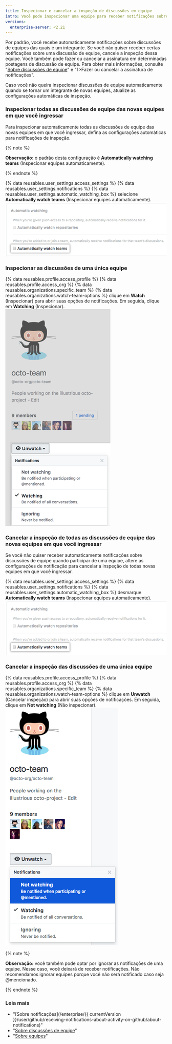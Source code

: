 ```yaml
---
title: Inspecionar e cancelar a inspeção de discussões em equipe
intro: Você pode inspecionar uma equipe para receber notificações sobre discussões da equipe. Também pode cancelar a inspeção quando não quiser mais receber notificações sobre discussões dessa equipe.
versions:
  enterprise-server: <2.21
---
```


Por padrão, você recebe automaticamente notificações sobre discussões de equipes das quais é um integrante. Se você não quiser receber certas notificações sobre uma discussão de equipe, cancele a inspeção dessa equipe. Você também pode fazer ou cancelar a assinatura em determinadas postagens de discussão de equipe. Para obter mais informações, consulte "[Sobre discussões de equipe](/articles/about-team-discussions)" e "1>Fazer ou cancelar a assinatura de notificações</a>".

Caso você não queira inspecionar discussões de equipe automaticamente quando se tornar um integrante de novas equipes, atualize as configurações automáticas de inspeção.

### Inspecionar todas as discussões de equipe das novas equipes em que você ingressar

Para inspecionar automaticamente todas as discussões de equipe das novas equipes em que você ingressar, defina as configurações automáticas para notificações de inspeção.

{% note %}

**Observação:** o padrão desta configuração é **Automatically watching teams** (Inspecionar equipes automaticamente).

{% endnote %}

{% data reusables.user_settings.access_settings %}
{% data reusables.user_settings.notifications %}
{% data reusables.user_settings.automatic_watching_box %} selecione **Automatically watch teams** (Inspecionar equipes automaticamente). ![Caixa de seleção para inspecionar equipes automaticamente](/assets/images/help/notifications/automatic-team-discussions-watching.png)

### Inspecionar as discussões de uma única equipe

{% data reusables.profile.access_profile %}
{% data reusables.profile.access_org %}
{% data reusables.organizations.specific_team %}
{% data reusables.organizations.watch-team-options %} clique em **Watch** (Inspecionar) para abrir suas opções de notificações. Em seguida, clique em **Watching** (Inspecionar). ![Opções de inspeção em um menu suspenso para uma equipe específica](/assets/images/help/notifications/specific-team-watch-options.png)

### Cancelar a inspeção de todas as discussões de equipe das novas equipes em que você ingressar

Se você não quiser receber automaticamente notificações sobre discussões de equipe quando participar de uma equipe, altere as configurações de notificação para cancelar a inspeção de todas novas equipes em que você ingressar.

{% data reusables.user_settings.access_settings %}
{% data reusables.user_settings.notifications %}
{% data reusables.user_settings.automatic_watching_box %} desmarque **Automatically watch teams** (Inspecionar equipes automaticamente). ![Configuração Automatically watching teams (Inspecionar equipes automaticamente) selecionada por padrão](/assets/images/help/notifications/automatic-team-discussions-watching.png)

### Cancelar a inspeção das discussões de uma única equipe

{% data reusables.profile.access_profile %}
{% data reusables.profile.access_org %}
{% data reusables.organizations.specific_team %}
{% data reusables.organizations.watch-team-options %} clique em **Unwatch** (Cancelar inspeção) para abrir suas opções de notificações. Em seguida, clique em **Not watching** (Não inspecionar). ![Opções de inspeção em um menu suspenso para uma equipe específica](/assets/images/help/notifications/specific-team-unwatch.png)

{% note %}

**Observação:** você também pode optar por ignorar as notificações de uma equipe. Nesse caso, você deixará de receber notificações. Não recomendamos ignorar equipes porque você não será notificado caso seja @mencionado.

{% endnote %}

### Leia mais

- "[Sobre notificações](/enterprise/{{ currentVersion }}/user/github/receiving-notifications-about-activity-on-github/about-notifications)"
- "[Sobre discussões de equipe](/articles/about-team-discussions)"
- "[Sobre equipes](/articles/about-teams)"
